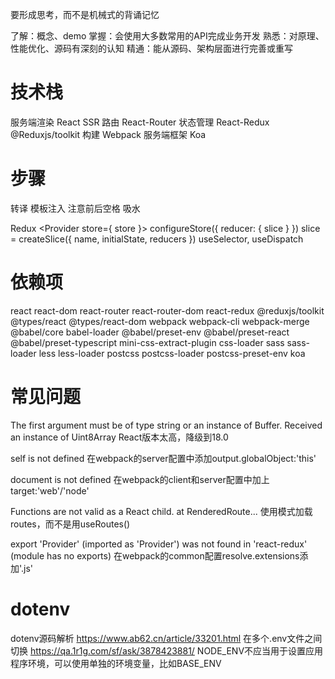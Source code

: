 要形成思考，而不是机械式的背诵记忆

了解：概念、demo
掌握：会使用大多数常用的API完成业务开发
熟悉：对原理、性能优化、源码有深刻的认知
精通：能从源码、架构层面进行完善或重写


# 技术栈
  服务端渲染 React SSR
  路由 React-Router
  状态管理 React-Redux @Reduxjs/toolkit
  构建 Webpack
  服务端框架 Koa

# 步骤
转译
模板注入
  注意前后空格
吸水

Redux
  <Provider store={ store }></Provider>
  configureStore({
    reducer: { slice }
  })
  slice = createSlice({ name, initialState, reducers })
  useSelector, useDispatch

# 依赖项
react react-dom react-router react-router-dom react-redux @reduxjs/toolkit
@types/react @types/react-dom
webpack webpack-cli webpack-merge
@babel/core babel-loader @babel/preset-env @babel/preset-react @babel/preset-typescript
mini-css-extract-plugin css-loader sass sass-loader less less-loader postcss postcss-loader postcss-preset-env
koa 

# 常见问题
The first argument must be of type string or an instance of Buffer. Received an instance of Uint8Array
React版本太高，降级到18.0

self is not defined
在webpack的server配置中添加output.globalObject:'this'

document is not defined
在webpack的client和server配置中加上target:'web'/'node'

Functions are not valid as a React child. at RenderedRoute...
使用<Routes>模式加载routes，而不是用useRoutes()

export 'Provider' (imported as 'Provider') was not found in 'react-redux' (module has no exports)
在webpack的common配置resolve.extensions添加'.js'

# dotenv
dotenv源码解析 https://www.ab62.cn/article/33201.html
在多个.env文件之间切换 https://qa.1r1g.com/sf/ask/3878423881/
NODE_ENV不应当用于设置应用程序环境，可以使用单独的环境变量，比如BASE_ENV

